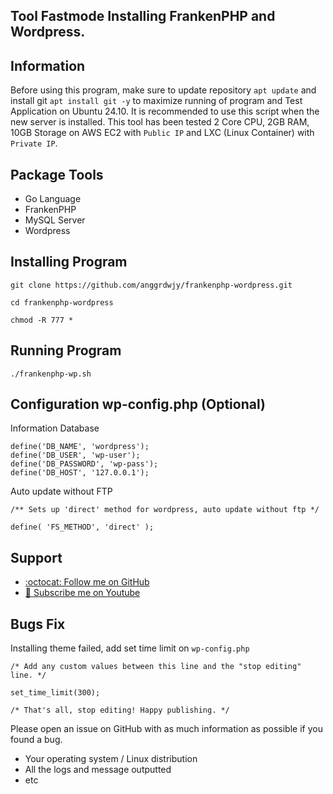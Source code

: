 ## Tool Fastmode Installing FrankenPHP and Wordpress.

## Information

Before using this program, make sure to update repository `apt update` and install git `apt install git -y` to maximize running of program and Test Application on Ubuntu 24.10. It is recommended to use this script when the new server is installed. This tool has been tested 2 Core CPU, 2GB RAM, 10GB Storage on AWS EC2 with `Public IP` and LXC (Linux Container) with `Private IP`.

## Package Tools
* Go Language
* FrankenPHP
* MySQL Server
* Wordpress
  
## Installing Program
```
git clone https://github.com/anggrdwjy/frankenphp-wordpress.git
```
```
cd frankenphp-wordpress
```
```
chmod -R 777 *
```

## Running Program
```
./frankenphp-wp.sh
```

## Configuration wp-config.php (Optional)
Information Database
```
define('DB_NAME', 'wordpress');
define('DB_USER', 'wp-user');
define('DB_PASSWORD', 'wp-pass');
define('DB_HOST', '127.0.0.1');
```
Auto update without FTP 
```
/** Sets up 'direct' method for wordpress, auto update without ftp */

define( 'FS_METHOD', 'direct' );
```

## Support

* [:octocat: Follow me on GitHub](https://github.com/anggrdwjy)
* [🔔 Subscribe me on Youtube](https://www.youtube.com/@anggarda.wijaya)


## Bugs Fix

Installing theme failed, add set time limit on `wp-config.php`
```
/* Add any custom values between this line and the "stop editing" line. */

set_time_limit(300);

/* That's all, stop editing! Happy publishing. */
```

Please open an issue on GitHub with as much information as possible if you found a bug.
* Your operating system / Linux distribution
* All the logs and message outputted
* etc
